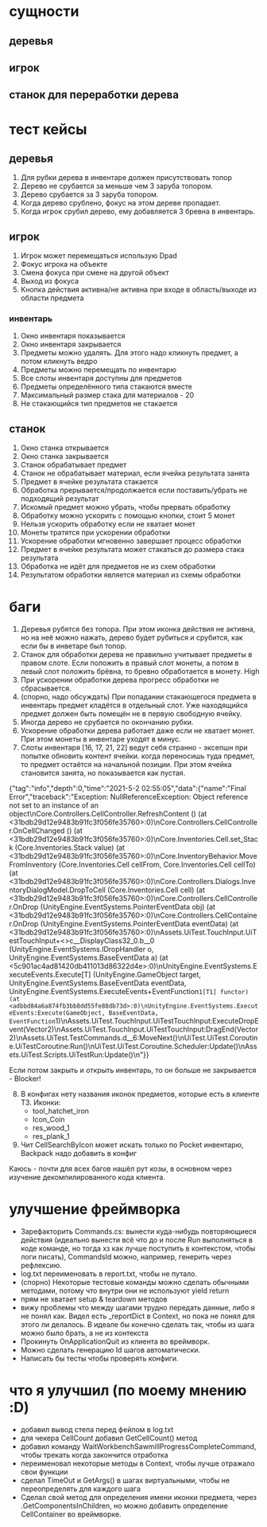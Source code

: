 # сущности
## деревья
## игрок
## станок для переработки дерева

# тест кейсы
## деревья
1. Для рубки дерева в инвентаре должен присутствовать топор
2. Дерево не срубается за меньше чем 3 заруба топором.
3. Дерево срубается за 3 заруба топором.
4. Когда дерево срублено, фокус на этом дереве пропадает.
5. Когда игрок срубил дерево, ему добавляется 3 бревна в инвентарь.

## игрок
1. Игрок может перемещаться использую Dpad
2. Фокус игрока на объекте
3. Смена фокуса при смене на другой объект
4. Выход из фокуса
5. Кнопка действия активна/не активна при входе в область/выходе из области предмета

### инвентарь
1. Окно инвентаря показывается
2. Окно инвентаря закрывается
3. Предметы можно удалять. Для этого надо кликнуть предмет, а потом кликнуть ведро
4. Предметы можно перемещать по инвентарю
5. Все слоты инвентаря доступны для предметов
6. Предметы определённого типа стакаются вместе
7. Максимальный размер стака для материалов - 20
8. Не стакающийся тип предметов не стакается

## станок
1. Окно станка открывается
2. Окно станка закрывается
3. Станок обрабатывает предмет
4. Станок не обрабатывает материал, если ячейка результата занята
5. Предмет в ячейке результата стакается
6. Обработка прерывается/продолжается если поставить/убрать не подходящий результат
7. Искомый предмет можно убрать, чтобы прервать обработку
8. Обработку можно ускорить с помощью кнопки, стоит 5 монет
9. Нельзя ускорить обработку если не хватает монет
10. Монеты тратятся при ускорении обработки
11. Ускорение обработки мгновенно завершает процесс обработки
12. Предмет в ячейке результата может стакаться до размера стака результата
13. Обработка не идёт для предметов не из схем обработки
14. Результатом обработки является материал из схемы обработки

# баги
1. Деревья рубятся без топора. При этом иконка действия не активна, но на неё можно нажать, дерево будет рубиться и срубится, как если бы в инветаре был топор.
2. Станок для обработки дерева не правильно учитывает предметы в правом слоте. Если положить в правый слот монеты, а потом в левый слот положить брёвна, то бревно обработается в монету. High
3. При ускорении обработки дерева прогресс обработки не сбрасывается.
4. (спорно, надо обсуждать) При попадании стакающегося предмета в инвентарь предмет кладётся в отдельный слот. Уже находящийся предмет должен быть помещён не в первую свободную ячейку.
5. Иногда дерево не срубается по окончанию рубки. 
6. Ускорение обработки дерева работает даже если не хватает монет. При этом монеты в инвентаре уходят в минус.
7. Cлоты инвентаря [16, 17, 21, 22] ведут себя странно - эксепшн при попытке обновить контент ячейки. когда переносишь туда предмет, то предмет остаётся на начальной позиции. При этом ячейка становится занята, но показывается как пустая.

{"tag":"info","depth":0,"time":"2021-5-2 02:55:05","data":{"name":"Final Error","traceback":"Exception: NullReferenceException: Object reference not set to an instance of an object\nCore.Controllers.CellController.RefreshContent () (at <31bdb29d12e9483b91fc3f056fe35760>:0)\nCore.Controllers.CellController.OnCellChanged () (at <31bdb29d12e9483b91fc3f056fe35760>:0)\nCore.Inventories.Cell.set_Stack (Core.Inventories.Stack value) (at <31bdb29d12e9483b91fc3f056fe35760>:0)\nCore.InventoryBehavior.MoveFromInventory (Core.Inventories.Cell cellFrom, Core.Inventories.Cell cellTo) (at <31bdb29d12e9483b91fc3f056fe35760>:0)\nCore.Controllers.Dialogs.InventoryDialogModel.DropToCell (Core.Inventories.Cell cell) (at <31bdb29d12e9483b91fc3f056fe35760>:0)\nCore.Controllers.CellController.OnDrop (UnityEngine.EventSystems.PointerEventData obj) (at <31bdb29d12e9483b91fc3f056fe35760>:0)\nCore.Controllers.CellContainer.OnDrop (UnityEngine.EventSystems.PointerEventData eventData) (at <31bdb29d12e9483b91fc3f056fe35760>:0)\nAssets.UiTest.TouchInput.UiTestTouchInput+<>c__DisplayClass32_0.<ExecuteDropEvent>b__0 (UnityEngine.EventSystems.IDropHandler o, UnityEngine.EventSystems.BaseEventData a) (at <5c901ac4ad81420db411013d86322d4e>:0)\nUnityEngine.EventSystems.ExecuteEvents.Execute[T] (UnityEngine.GameObject target, UnityEngine.EventSystems.BaseEventData eventData, UnityEngine.EventSystems.ExecuteEvents+EventFunction`1[T1] functor) (at <adbbd84a6a874fb3bb8dd55fe88db73d>:0)\nUnityEngine.EventSystems.ExecuteEvents:Execute(GameObject, BaseEventData, EventFunction`1)\nAssets.UiTest.TouchInput.UiTestTouchInput:ExecuteDropEvent(Vector2)\nAssets.UiTest.TouchInput.UiTestTouchInput:DragEnd(Vector2)\nAssets.UiTest.TestCommands.<Run>d__6:MoveNext()\nUiTest.UiTest.Coroutine.UiTestCoroutine:Run()\nUiTest.UiTest.Coroutine.Scheduler:Update()\nAssets.UiTest.Scripts.UiTestRun:Update()\n"}}

Если потом закрыть и открыть инвентарь, то он больше не закрывается - Blocker!

8. В конфигах нету названия иконок предметов, которые есть в клиенте ТЗ.
Иконки:
    - tool_hatchet_iron
    - Icon_Coin
    - res_wood_1
    - res_plank_1
9. Чит CellSearchByIcon может искать только по Pocket инвентарю, Backpack надо добавить в конфиг

Каюсь - почти для всех багов нашёл рут козы, в основном через изучение декомпилированного кода клиента.


# улучшение фреймворка
* Зарефакторить Commands.cs: вынести куда-нибудь повторяющиеся действия (идеально вынести всё что до и после Run выполняться в коде команде, но тогда хз как лучше поступить в контекстом, чтобы логи писать), CommandsId можно, например, генерить через рефлексию.
* log.txt переименовать в report.txt, чтобы не путало.
* (спорно) Некоторые тестовые команды можно сделать обычными методами, потому что внутри они не используют yield return
* прям не хватает setup & teardown методов
* вижу проблемы что между шагами трудно передать данные, либо я не понял как. Видел есть _reportDict в Context, но пока не понял для этого ли делалось. В идеале бы конечно сделать так, чтобы из шага можно было брать, а не из контекста
* Прокинуть OnApplicationQuit из клиента во вреймворк.
* Можно сделать генерацию Id шагов автоматически.
* Написать бы тесты чтобы проверять конфиги.

# что я улучшил (по моему мнению :D)
* добавил вывод степа перед фейлом в log.txt
* для чекера CellCount добавил GetCellCount() метод
* добавил команду WaitWorkbenchSawmillProgressCompleteCommand, чтобы трекать когда закончится отработка
* переименовал некоторые методы в Context, чтобы лучше отражало свои функции
* сделал TimeOut и GetArgs() в шагах виртуальными, чтобы не переопределять для каждого шага
* Сделал свой метод для определения имени иконки предмета, через .GetComponentsInChildren<Image>, но можно добавить определение CellContainer во вреймворке.
